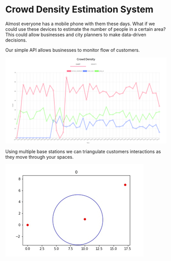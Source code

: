 # Crowd Density Estimation System

Almost everyone has a mobile phone with them these days. 
What if we could use these devices to estimate the number of people in a certain area? 
This could allow businesses and city planners to make data-driven decisions.

Our simple API allows businesses to monitor flow of customers. 

![](images/counter.png)

Using multiple base stations we can triangulate customers interactions as they move through your spaces.

![](images/triangulation.gif)

